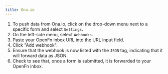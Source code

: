 ```yaml
---
title: Ona.io
---
```


1. To push data from Ona.io, click on the drop-down menu next to a specific form
   and select `Settings`.
2. On the left-side menu, select `Webhooks`.
3. Paste your OpenFn inbox URL into the URL input field.
4. Click "Add webhook".
5. Ensure that the webhook is now listed with the `JSON` tag, indicating that it
   will forward data as JSON.
6. Check to see that, once a form is submitted, it is forwarded to your OpenFn
   inbox.
